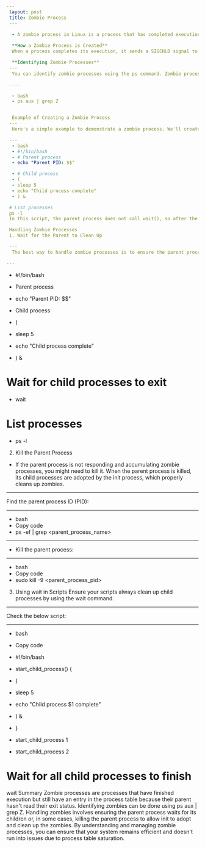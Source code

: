 ```yaml
---
 layout: post
 title: Zombie Process
 ---
   
  - A zombie process in Linux is a process that has completed execution but still has an entry in the process table. This happens because the process's parent hasn't read its exit status yet. Zombie processes can be problematic if they accumulate, as they consume process table entries, which are limited resources.

  **How a Zombie Process is Created**
  When a process completes its execution, it sends a SIGCHLD signal to its parent process. The parent process is supposed to read the exit status of the child process using the wait() system call. If the parent process does not call wait(), the child process remains in the zombie state.

  **Identifying Zombie Processes**
 ---
  You can identify zombie processes using the ps command. Zombie processes will have a status of Z.

 ----

  - bash
  - ps aux | grep Z


  Example of Creating a Zombie Process
 ---
  Here's a simple example to demonstrate a zombie process. We'll create a parent process that spawns a child process and intentionally does not wait for the child process to exit.

 ---
  - bash
  - #!/bin/bash
  - # Parent process
  - echo "Parent PID: $$"

  - # Child process
  - ( 
  - sleep 5
  - echo "Child process complete"
  - ) &

 # List processes
 ps -l
 In this script, the parent process does not call wait(), so after the child process finishes, it becomes a zombie.

 Handling Zombie Processes
 1. Wait for the Parent to Clean Up

 ---
  The best way to handle zombie processes is to ensure the parent process correctly waits for its children to exit.

---
```

 - #!/bin/bash
 - Parent process
 - echo "Parent PID: $$"

 - Child process
 - ( 
 -  sleep 5
 - echo "Child process complete"
 - ) &


 # Wait for child processes to exit
 -   wait

 # List processes
 - ps -l

 2. Kill the Parent Process
 -  If the parent process is not responding and accumulating zombie processes, you might need to kill  it. When the parent process is killed, its child processes are adopted by the init process, which properly cleans up zombies.

 ---
  Find the parent process ID (PID):

 ---
 - bash
 - Copy code
 - ps -ef | grep <parent_process_name>
 
--- 
- Kill the parent process:

---

 - bash
 - Copy code
 - sudo kill -9 <parent_process_pid>


3. Using wait in Scripts
Ensure your scripts always clean up child processes by using the wait command.

---
  Check the below script:

---

 - bash
 - Copy code
 - #!/bin/bash

 - start_child_process() {
 - (
 -   sleep 5
 -   echo "Child process $1 complete"
 -  ) &
 -  }

 - start_child_process 1
 - start_child_process 2


# Wait for all child processes to finish
wait
Summary
Zombie processes are processes that have finished execution but still have an entry in the process table because their parent hasn't read their exit status.
Identifying zombies can be done using ps aux | grep Z.
Handling zombies involves ensuring the parent process waits for its children or, in some cases, killing the parent process to allow init to adopt and clean up the zombies.
By understanding and managing zombie processes, you can ensure that your system remains efficient and doesn't run into issues due to process table saturation.





 

  